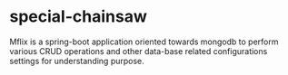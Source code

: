 # special-chainsaw
Mflix is a spring-boot application oriented towards mongodb to perform various CRUD operations and other data-base related configurations settings for understanding purpose.
